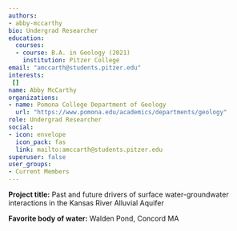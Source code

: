 ```yaml
---
authors:
- abby-mccarthy
bio: Undergrad Researcher
education:
  courses:
  - course: B.A. in Geology (2021)
    institution: Pitzer College
email: "amccarth@students.pitzer.edu"
interests:
 []
name: Abby McCarthy
organizations:
- name: Pomona College Department of Geology
  url: "https://www.pomona.edu/academics/departments/geology"
role: Undergrad Researcher
social:
- icon: envelope
  icon_pack: fas
  link: mailto:amccarth@students.pitzer.edu
superuser: false
user_groups:
- Current Members
---
```

**Project title:** Past and future drivers of surface water-groundwater interactions in the Kansas River Alluvial Aquifer

**Favorite body of water:** Walden Pond, Concord MA
